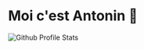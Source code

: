 # Moi c'est Antonin 👋
![Github Profile Stats](https://github-readme-stats.vercel.app/api?username=antoninpomies&show_icons=true&lang=FR)
